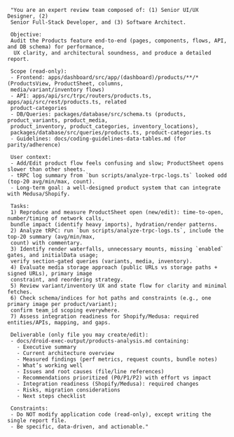      "You are an expert review team composed of: (1) Senior UI/UX Designer, (2) 
     Senior Full‑Stack Developer, and (3) Software Architect.

     Objective:
     Audit the Products feature end‑to‑end (pages, components, flows, API, and DB schema) for performance,
      UX clarity, and architectural soundness, and produce a detailed report.

     Scope (read‑only):
     - Frontend: apps/dashboard/src/app/(dashboard)/products/**/* (ProductsView, ProductSheet, columns, 
     media/variant/inventory flows)
     - API: apps/api/src/trpc/routers/products.ts, apps/api/src/rest/products.ts, related 
     product‑categories
     - DB/Queries: packages/database/src/schema.ts (products, product_variants, product_media, 
     product_inventory, product_categories, inventory_locations), 
     packages/database/src/queries/products.ts, product-categories.ts
     - Guidelines: docs/coding-guidelines-data-tables.md (for parity/adherence)

     User context:
     - Add/Edit product flow feels confusing and slow; ProductSheet opens slower than other sheets.
     - tRPC log summary from `bun scripts/analyze-trpc-logs.ts` looked odd (top‑20 avg/min/max, count).
     - Long‑term goal: a well‑designed product system that can integrate with Medusa/Shopify.

     Tasks:
     1) Reproduce and measure ProductSheet open (new/edit): time-to-open, number/timing of network calls, 
     bundle impact (identify heavy imports), hydration/render patterns.
     2) Analyze tRPC: run `bun scripts/analyze-trpc-logs.ts`, include the top‑20 summary (avg/min/max, 
     count) with commentary.
     3) Identify render waterfalls, unnecessary mounts, missing `enabled` gates, and initialData usage; 
     verify section-gated queries (variants, media, inventory).
     4) Evaluate media storage approach (public URLs vs storage paths + signed URLs), primary image 
     constraint, and reordering strategy.
     5) Review variant/inventory UX and state flow for clarity and minimal fetches.
     6) Check schema/indices for hot paths and constraints (e.g., one primary image per product/variant); 
     confirm team_id scoping everywhere.
     7) Assess integration readiness for Shopify/Medusa: required entities/APIs, mapping, and gaps.

     Deliverable (only file you may create/edit):
     - docs/droid-exec-output/products-analysis.md containing:
       - Executive summary
       - Current architecture overview
       - Measured findings (perf metrics, request counts, bundle notes)
       - What’s working well
       - Issues and root causes (file/line references)
       - Recommendations prioritized (P0/P1/P2) with effort vs impact
       - Integration readiness (Shopify/Medusa): required changes
       - Risks, migration considerations
       - Next steps checklist

     Constraints:
     - Do NOT modify application code (read‑only), except writing the single report file.
     - Be specific, data‑driven, and actionable."
